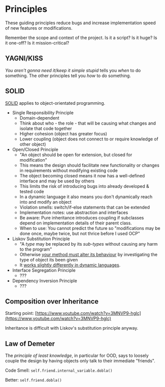 # Principles

These guiding principles reduce bugs and increase implementation speed of new features or modifications.

Remember the scope and context of the project. Is it a script? Is it huge? Is it one-off? Is it mission-critical?

## YAGNI/KISS

_You aren't gonna need it_/_keep it simple stupid_ tells you _when_ to do something. The other principles tell you _how_ to do something.

## SOLID

[SOLID](https://wayback.archive.org/web/20170204020312/https://lostechies.com/derickbailey/2009/02/11/solid-development-principles-in-motivational-pictures/) applies to object-orientated programming.

* Single Responsibility Principle
  * Domain-dependent
  * Think about who - the role - that will be causing what changes and isolate that code together
  * Higher cohesion \(object has greater focus\)
  * Lower coupling \(object does not connect to or require knowledge of other object\)
* Open/Closed Principle
  * "An object should be open for extension, but closed for modification"
  * This means the design should facilitate new functionality or changes in requirements without modifying existing code
  * The object becoming closed means it now has a well-defined interface and may be used by others
  * This limits the risk of introducing bugs into already developed & tested code
  * In a dynamic language it also means you don't dynamically reach into and modify an object
  * Violation smells: switch/if-else statements that can be extended
  * Implementation notes: use abstraction and interfaces
  * Be aware: Pure inheritance introduces coupling if subclasses depend on implementation details of their parent class.
  * When to use: You cannot predict the future so "modifications may be done once, maybe twice, but not thrice before I used OCP"
* Liskov Substitution Principle
  * "A _type_ may be replaced by its _sub-types_ without causing any harm to the program"
  * Otherwise [your method must alter its behaviour](https://softwareengineering.stackexchange.com/questions/170222/what-can-go-wrong-if-the-liskov-substitution-principle-is-violated) by investigating the type of object its been given
  * It [works slightly differently in dynamic languages](https://stefanroock.wordpress.com/2010/11/08/the-liskov-substitution-principle-lsp-in-duck-typed-programming-languages/).
* Interface Segregation Principle
  * ???
* Dependency Inversion Principle
  * ???

## Composition over Inheritance

Starting point: [https://www.youtube.com/watch?v=3MNVP9-hglc](https://www.youtube.com/watch?v=3MNVP9-hglc)

Inheritance is difficult with Liskov's substitution principle anyway.

## Law of Demeter

The _principle of least knowledge_, in particular for OOD, says to loosely couple the design by having objects only talk to their immediate "friends".

Code Smell: `self.friend.internal_variable.dobla()`

Better: `self.friend.dobla()`

